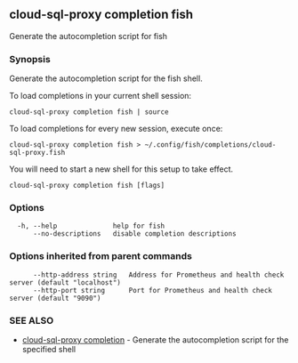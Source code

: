 ## cloud-sql-proxy completion fish

Generate the autocompletion script for fish

### Synopsis

Generate the autocompletion script for the fish shell.

To load completions in your current shell session:

	cloud-sql-proxy completion fish | source

To load completions for every new session, execute once:

	cloud-sql-proxy completion fish > ~/.config/fish/completions/cloud-sql-proxy.fish

You will need to start a new shell for this setup to take effect.


```
cloud-sql-proxy completion fish [flags]
```

### Options

```
  -h, --help              help for fish
      --no-descriptions   disable completion descriptions
```

### Options inherited from parent commands

```
      --http-address string   Address for Prometheus and health check server (default "localhost")
      --http-port string      Port for Prometheus and health check server (default "9090")
```

### SEE ALSO

* [cloud-sql-proxy completion](cloud-sql-proxy_completion.md)	 - Generate the autocompletion script for the specified shell

